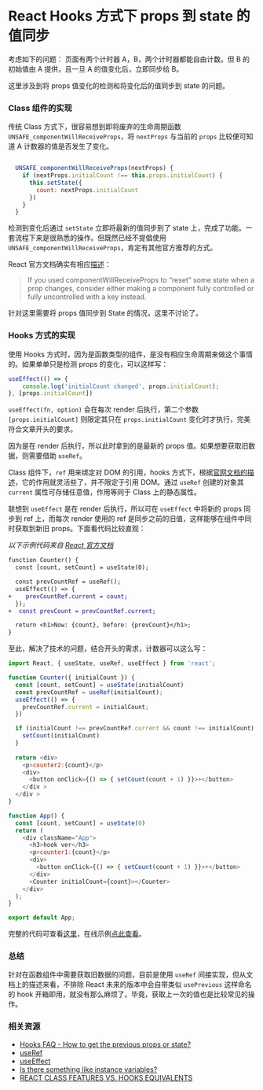 React Hooks 方式下 props 到 state 的值同步 
===

考虑如下的问题：
页面有两个计时器 A，B，两个计时器都能自由计数。但 B 的初始值由 A 提供，且一旦 A 的值变化后，立即同步给 B。

这里涉及到将 props 值变化的检测和将变化后的值同步到 state 的问题。

### Class 组件的实现

传统 Class 方式下，很容易想到即将废弃的生命周期函数 `UNSAFE_componentWillReceiveProps`，将 `nextProps` 与当前的 `props` 比较便可知道 A 计数器的值是否发生了变化。

```js

  UNSAFE_componentWillReceiveProps(nextProps) {
    if (nextProps.initialCount !== this.props.initialCount) {
      this.setState({
        count: nextProps.initialCount
      })
    }
  }

```

检测到变化后通过 `setState` 立即将最新的值同步到了 state 上，完成了功能。一套流程下来是很熟悉的操作。但既然已经不提倡使用 `UNSAFE_componentWillReceiveProps`，肯定有其他官方推荐的方式。

 React 官方文档确实有相应[描述](https://reactjs.org/docs/react-component.html#unsafe_componentwillreceiveprops)：

> If you used componentWillReceiveProps to “reset” some state when a prop changes, consider either making a component fully controlled or fully uncontrolled with a key instead.

针对这里需要将 props 值同步到 State 的情况，这里不讨论了。


### Hooks 方式的实现

使用 Hooks 方式时，因为是函数类型的组件，是没有相应生命周期来做这个事情的。如果单单只是检测 props 的变化，可以这样写：

```js
useEffect(() => {
    console.log('initialCount changed', props.initialCount);
}, [props.initialCount])
```

`useEffect(fn, option)` 会在每次 render 后执行，第二个参数 `[props.initialCount]` 则限定其只在 `props.initialCount` 变化时才执行，完美符合文章开头的要求。

因为是在 render 后执行，所以此时拿到的是最新的 props 值。如果想要获取旧数据，则需要借助 `useRef`。

Class 组件下，`ref` 用来绑定对 DOM 的引用，hooks 方式下，根据[官网文档的描述](https://reactjs.org/docs/hooks-faq.html#is-there-something-like-instance-variables)，它的作用就灵活些了，并不限定于引用 DOM。通过 `useRef` 创建的对象其 `current` 属性可存储任意值，作用等同于 Class 上的静态属性。

联想到 `useEffect` 是在 render 后执行，所以可在 `useEffect` 中将新的 props 同步到 ref 上，而每次 render 使用的 ref 是同步之前的旧值，这样能够在组件中同时获取到新旧 props。下面看代码比较直观：

_以下示例代码来自 [React 官方文档](https://reactjs.org/docs/hooks-faq.html#how-to-get-the-previous-props-or-state)_
```diff
function Counter() {
  const [count, setCount] = useState(0);

  const prevCountRef = useRef();
  useEffect(() => {
+    prevCountRef.current = count;
  });
+  const prevCount = prevCountRef.current;

  return <h1>Now: {count}, before: {prevCount}</h1>;
}
```

至此，解决了技术的问题，结合开头的需求，计数器可以这么写：

```js
import React, { useState, useRef, useEffect } from 'react';

function Counter({ initialCount }) {
  const [count, setCount] = useState(initialCount)
  const prevCountRef = useRef(initialCount);
  useEffect(() => {
    prevCountRef.current = initialCount;
  })

  if (initialCount !== prevCountRef.current && count !== initialCount) {
    setCount(initialCount)
  }
  
  return <div>
    <p>counter2:{count}</p>
    <div>
      <button onClick={() => { setCount(count + 1) }}>+</button>
    </div >
  </div >
}

function App() {
  const [count, setCount] = useState(0)
  return (
    <div className="App">
      <h3>hook ver</h3>
      <p>counter1:{count}</p>
      <div>
        <button onClick={() => { setCount(count + 1) }}>+</button>
      </div>
      <Counter initialCount={count}></Counter>
    </div>
  );
}

export default App;
```

完整的代码可查看[这里](https://github.com/wayou/wayou.github.io/blob/master/posts/react-hooks-access-prev-prop/src/src/App.js)，在线示例[点此查看](https://wayou.github.io/posts/react-hooks-access-prev-prop/src/build)。

### 总结

针对在函数组件中需要获取旧数据的问题，目前是使用 `useRef` 间接实现，但从文档上的描述来看，不排除 React 未来的版本中会自带类似 `usePrevious` 这样命名的 hook 开箱即用，就没有那么麻烦了。毕竟，获取上一次的值也是比较常见的操作。


### 相关资源

- [Hooks FAQ - How to get the previous props or state?](https://reactjs.org/docs/hooks-faq.html#how-to-get-the-previous-props-or-state)
- [useRef](https://reactjs.org/docs/hooks-reference.html#useref)
- [useEffect](https://reactjs.org/docs/hooks-reference.html#useeffect)
- [Is there something like instance variables?](https://reactjs.org/docs/hooks-faq.html#is-there-something-like-instance-variables)
- [REACT CLASS FEATURES VS. HOOKS EQUIVALENTS](https://blog.solutotlv.com/react-class-to-hooks/)
